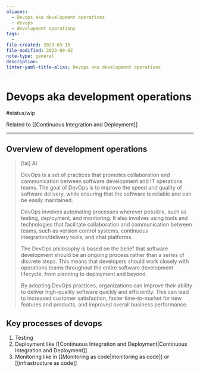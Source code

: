 ```yaml
---
aliases:
  - Devops aka development operations
  - devops
  - development operations
tags:
  - 
file-created: 2023-03-15
file-modified: 2023-09-02
note-type: general
description: 
linter-yaml-title-alias: Devops aka development operations
---
```


# Devops aka development operations

#status/wip

Related to [[Continuous Integration and Deployment]]

---

## Overview of development operations

> [!ai] AI
>
> DevOps is a set of practices that promotes collaboration and communication between software development and IT operations teams. The goal of DevOps is to improve the speed and quality of software delivery, while ensuring that the software is reliable and can be easily maintained.
>
> DevOps involves automating processes wherever possible, such as testing, deployment, and monitoring. It also involves using tools and technologies that facilitate collaboration and communication between teams, such as version control systems, continuous integration/delivery tools, and chat platforms.
>
> The DevOps philosophy is based on the belief that software development should be an ongoing process rather than a series of discrete steps. This means that developers should work closely with operations teams throughout the entire software development lifecycle, from planning to deployment and beyond.
>
> By adopting DevOps practices, organizations can improve their ability to deliver high-quality software quickly and efficiently. This can lead to increased customer satisfaction, faster time-to-market for new features and products, and improved overall business performance.

## Key processes of devops

1. Testing
2. Deployment like [[Continuous Integration and Deployment|Continuous Integration and Deployment]]
3. Monitoring like in [[Monitoring as code|monitoring as code]] or [[infrastructure as code]]

